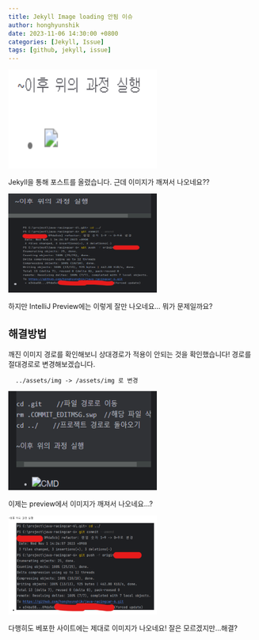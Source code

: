 ```yaml
---
title: Jekyll Image loading 안됨 이슈
author: honghyunshik
date: 2023-11-06 14:30:00 +0800
categories: [Jekyll, Issue]
tags: [github, jekyll, issue]
---
```

<img src="/assets/img/2023-11-06-image-loading-issue/immage-not-loading.png" width="300" height="200" alt="이미지 로딩안됨">

Jekyll을 통해 포스트를 올렸습니다. 근데 이미지가 깨져서 나오네요??

<img src="/assets/img/2023-11-06-image-loading-issue/immage-loading-in-preview.png" width="300" height="200" alt="프리뷰 이미지 로딩됨">

하지만 IntelliJ Preview에는 이렇게 잘만 나오네요... 뭐가 문제일까요?

## 해결방법
깨진 이미지 경로를 확인해보니 상대경로가 적용이 안되는 것을 확인했습니다!
경로를 절대경로로 변경해보겠습니다.

      ../assets/img -> /assets/img 로 변경


<img src="/assets/img/2023-11-06-image-loading-issue/immage-not-loading-in-preview.png" width="300" height="200" alt="프리뷰 이미지 깨짐">

이제는 preview에서 이미지가 깨져서 나오네요...?

<img src="/assets/img/2023-11-06-image-loading-issue/immage-loading-in-site.png" width="300" height="200" alt="배포 이미지 로딩완료">

다행히도 베포한 사이트에는 제대로 이미지가 나오네요! 잘은 모르겠지만...해결?
